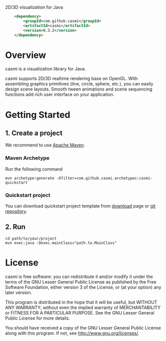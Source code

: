 2D/3D visualization for Java

```xml
    <dependency>
        <groupId>com.github.casmi</groupId>
        <artifactId>casmi</artifactId>
        <version>0.3.2</version>
    </dependency>
```

# Overview

casmi is a visualization library for Java.

casmi supports 2D/3D realtime rendering base on OpenGL.
With assembling graphics primitives (line, circle, sphere, etc.), you can easily design scene layouts.
Smooth tween animations and scene sequencing functions add rich user interface on your application.

# Getting Started

## 1. Create a project

We recommend to use [Apache Maven](http://maven.apache.org/).

### Maven Archetype

Run the following command

    mvn archetype:generate -Dfilter=com.github.casmi.archetypes:casmi-quickstart

### Quickstart project

You can download quickstart project template from [download](http://casmi.github.io/download.html) page or [git repository](https://github.com/casmi/casmi-quickstart).

## 2. Run

    cd path/to/your/project
    mvn exec:java -Dexec.mainClass="path.to.MainClass"

# License

casmi is free software: you can redistribute it and/or modify it under the terms of the GNU Lesser General Public License as published by
the Free Software Foundation, either version 3 of the License, or (at your option) any later version.

This program is distributed in the hope that it will be useful, but WITHOUT ANY WARRANTY; without even the implied warranty of MERCHANTABILITY or FITNESS FOR A PARTICULAR PURPOSE.  See the GNU Lesser General Public License for more details.

You should have received a copy of the GNU Lesser General Public License along with this program.  If not, see <http://www.gnu.org/licenses/>.
